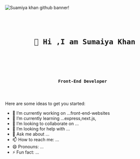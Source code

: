 ![Suamiya khan github banner!](/1.png "Suamiya Khan")


<code>
<h1 align="center">
 👋 Hi ,I am Sumaiya Khan</span>
 
</h1>

  <h3 align='center'>Front-End Developer</h3>

</code>







Here are some ideas to get you started:

- 🔭 I’m currently working on ...front-end-websites
- 🌱 I’m currently learning ...express,next.js,
- 👯 I’m looking to collaborate on ...
- 🤔 I’m looking for help with ...
- 💬 Ask me about ...
- 📫 How to reach me: ...
- 😄 Pronouns: ...
- ⚡ Fun fact: ...

